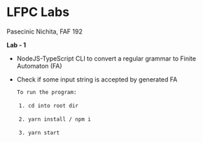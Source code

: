# LFPC Labs

Pasecinic Nichita, FAF 192

**Lab - 1**

- NodeJS-TypeScript CLI to convert a regular grammar to Finite Automaton (FA)

- Check if some input string is accepted by generated FA

  `To run the program:`      

  ​		`1. cd into root dir`

  ​		`2. yarn install / npm i`

  ​		`3. yarn start` 


